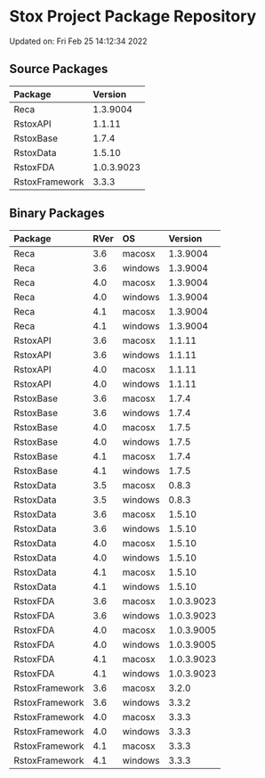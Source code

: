 # Stox Project Package Repository


Updated on: Fri Feb 25 14:12:34 2022
## Source Packages

|Package        |Version    |
|:--------------|:----------|
|Reca           |1.3.9004   |
|RstoxAPI       |1.1.11     |
|RstoxBase      |1.7.4      |
|RstoxData      |1.5.10     |
|RstoxFDA       |1.0.3.9023 |
|RstoxFramework |3.3.3      |

## Binary Packages

|Package        |RVer |OS      |Version    |
|:--------------|:----|:-------|:----------|
|Reca           |3.6  |macosx  |1.3.9004   |
|Reca           |3.6  |windows |1.3.9004   |
|Reca           |4.0  |macosx  |1.3.9004   |
|Reca           |4.0  |windows |1.3.9004   |
|Reca           |4.1  |macosx  |1.3.9004   |
|Reca           |4.1  |windows |1.3.9004   |
|RstoxAPI       |3.6  |macosx  |1.1.11     |
|RstoxAPI       |3.6  |windows |1.1.11     |
|RstoxAPI       |4.0  |macosx  |1.1.11     |
|RstoxAPI       |4.0  |windows |1.1.11     |
|RstoxBase      |3.6  |macosx  |1.7.4      |
|RstoxBase      |3.6  |windows |1.7.4      |
|RstoxBase      |4.0  |macosx  |1.7.5      |
|RstoxBase      |4.0  |windows |1.7.5      |
|RstoxBase      |4.1  |macosx  |1.7.4      |
|RstoxBase      |4.1  |windows |1.7.5      |
|RstoxData      |3.5  |macosx  |0.8.3      |
|RstoxData      |3.5  |windows |0.8.3      |
|RstoxData      |3.6  |macosx  |1.5.10     |
|RstoxData      |3.6  |windows |1.5.10     |
|RstoxData      |4.0  |macosx  |1.5.10     |
|RstoxData      |4.0  |windows |1.5.10     |
|RstoxData      |4.1  |macosx  |1.5.10     |
|RstoxData      |4.1  |windows |1.5.10     |
|RstoxFDA       |3.6  |macosx  |1.0.3.9023 |
|RstoxFDA       |3.6  |windows |1.0.3.9023 |
|RstoxFDA       |4.0  |macosx  |1.0.3.9005 |
|RstoxFDA       |4.0  |windows |1.0.3.9005 |
|RstoxFDA       |4.1  |macosx  |1.0.3.9023 |
|RstoxFDA       |4.1  |windows |1.0.3.9023 |
|RstoxFramework |3.6  |macosx  |3.2.0      |
|RstoxFramework |3.6  |windows |3.3.2      |
|RstoxFramework |4.0  |macosx  |3.3.3      |
|RstoxFramework |4.0  |windows |3.3.3      |
|RstoxFramework |4.1  |macosx  |3.3.3      |
|RstoxFramework |4.1  |windows |3.3.3      |
